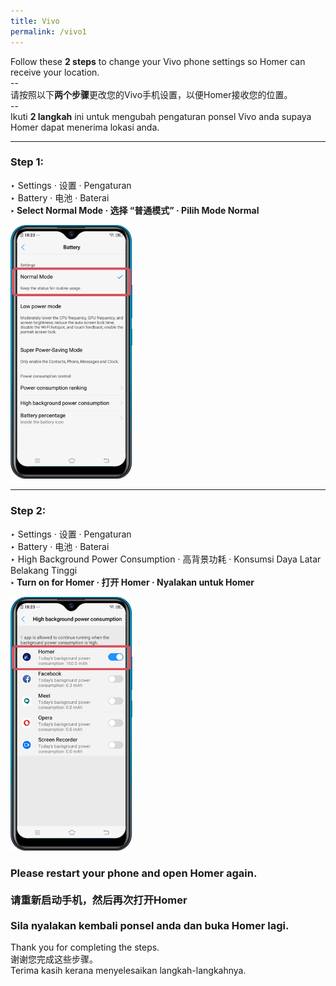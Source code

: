 ```yaml
---
title: Vivo
permalink: /vivo1
---
```


Follow these **2 steps** to change your Vivo phone settings so Homer can receive your location.<br>
--<br>
请按照以下**两个步骤**更改您的Vivo手机设置，以便Homer接收您的位置。<br>
--<br>
Ikuti **2 langkah** ini untuk mengubah pengaturan ponsel Vivo anda supaya Homer dapat menerima lokasi anda.


<hr>

### **Step 1:**<br>
‣ Settings · 设置 · Pengaturan<br>
‣ Battery · 电池 · Baterai<br>
**‣ Select Normal Mode · 选择 “普通模式” · Pilih Mode Normal**

<div class="image-wrapper">
    <img alt='Vivo Step 1' style='width:195px;' src='/images/tutorial/vivo1.png'>
</div>

<hr>

### **Step 2:**<br>
‣ Settings · 设置 · Pengaturan<br>
‣ Battery · 电池 · Baterai<br>
‣ High Background Power Consumption · 高背景功耗 · Konsumsi Daya Latar Belakang Tinggi<br>
**‣ Turn on for Homer · 打开 Homer · Nyalakan untuk Homer**

<div class="image-wrapper">
    <img alt='Vivo Step 2' style='width:195px;' src='/images/tutorial/vivo2.png'>
</div>

### **Please restart your phone and open Homer again.<br><br>请重新启动手机，然后再次打开Homer<br><br>Sila nyalakan kembali ponsel anda dan buka Homer lagi.**

Thank you for completing the steps.<br>
谢谢您完成这些步骤。<br>
Terima kasih kerana menyelesaikan langkah-langkahnya.